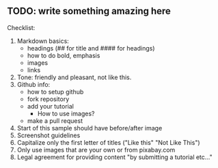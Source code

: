 ## TODO: write something amazing here

Checklist:
1. Markdown basics: 
    - headings (## for title and #### for headings)
    - how to do bold, emphasis
    - images
    - links
1. Tone: friendly and pleasant, not like this.
1. Github info: 
    - how to setup github
    - fork repository
    - add your tutorial
        - How to use images?
    - make a pull request
1. Start of this sample should have before/after image
1. Screenshot guidelines
1. Capitalize only the first letter of titles ("Like this" "Not Like This")
1. Only use images that are your own or from pixabay.com
1. Legal agreement for providing content "by submitting a tutorial etc..."
